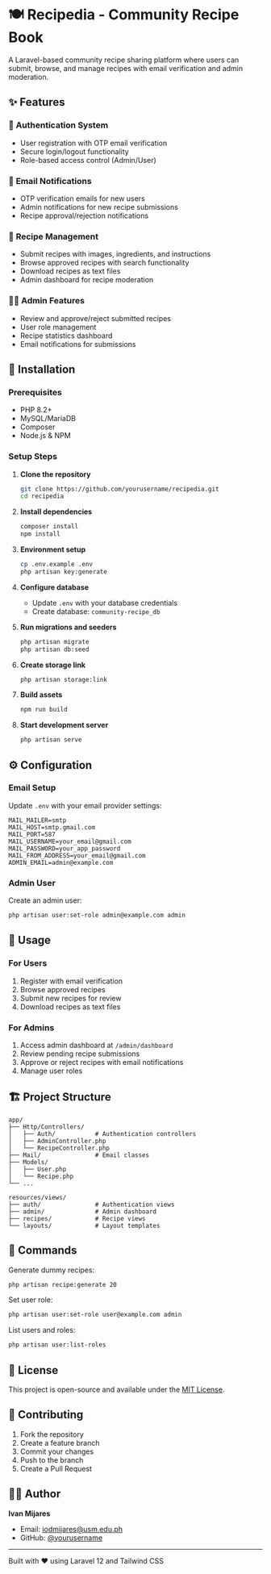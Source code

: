 # 🍽️ Recipedia - Community Recipe Book

A Laravel-based community recipe sharing platform where users can submit, browse, and manage recipes with email verification and admin moderation.

## ✨ Features

### 🔐 **Authentication System**
- User registration with OTP email verification
- Secure login/logout functionality
- Role-based access control (Admin/User)

### 📧 **Email Notifications**
- OTP verification emails for new users
- Admin notifications for new recipe submissions
- Recipe approval/rejection notifications

### 🍳 **Recipe Management**
- Submit recipes with images, ingredients, and instructions
- Browse approved recipes with search functionality
- Download recipes as text files
- Admin dashboard for recipe moderation

### 👨‍💼 **Admin Features**
- Review and approve/reject submitted recipes
- User role management
- Recipe statistics dashboard
- Email notifications for submissions

## 🚀 Installation

### Prerequisites
- PHP 8.2+
- MySQL/MariaDB
- Composer
- Node.js & NPM

### Setup Steps

1. **Clone the repository**
   ```bash
   git clone https://github.com/yourusername/recipedia.git
   cd recipedia
   ```

2. **Install dependencies**
   ```bash
   composer install
   npm install
   ```

3. **Environment setup**
   ```bash
   cp .env.example .env
   php artisan key:generate
   ```

4. **Configure database**
   - Update `.env` with your database credentials
   - Create database: `community-recipe_db`

5. **Run migrations and seeders**
   ```bash
   php artisan migrate
   php artisan db:seed
   ```

6. **Create storage link**
   ```bash
   php artisan storage:link
   ```

7. **Build assets**
   ```bash
   npm run build
   ```

8. **Start development server**
   ```bash
   php artisan serve
   ```

## ⚙️ Configuration

### Email Setup
Update `.env` with your email provider settings:
```env
MAIL_MAILER=smtp
MAIL_HOST=smtp.gmail.com
MAIL_PORT=587
MAIL_USERNAME=your_email@gmail.com
MAIL_PASSWORD=your_app_password
MAIL_FROM_ADDRESS=your_email@gmail.com
ADMIN_EMAIL=admin@example.com
```

### Admin User
Create an admin user:
```bash
php artisan user:set-role admin@example.com admin
```

## 🎯 Usage

### For Users
1. Register with email verification
2. Browse approved recipes
3. Submit new recipes for review
4. Download recipes as text files

### For Admins
1. Access admin dashboard at `/admin/dashboard`
2. Review pending recipe submissions
3. Approve or reject recipes with email notifications
4. Manage user roles

## 🏗️ Project Structure

```
app/
├── Http/Controllers/
│   ├── Auth/           # Authentication controllers
│   ├── AdminController.php
│   └── RecipeController.php
├── Mail/               # Email classes
├── Models/
│   ├── User.php
│   └── Recipe.php
└── ...

resources/views/
├── auth/               # Authentication views
├── admin/              # Admin dashboard
├── recipes/            # Recipe views
└── layouts/            # Layout templates
```

## 🔧 Commands

Generate dummy recipes:
```bash
php artisan recipe:generate 20
```

Set user role:
```bash
php artisan user:set-role user@example.com admin
```

List users and roles:
```bash
php artisan user:list-roles
```

## 📝 License

This project is open-source and available under the [MIT License](LICENSE).

## 🤝 Contributing

1. Fork the repository
2. Create a feature branch
3. Commit your changes
4. Push to the branch
5. Create a Pull Request

## 👨‍💻 Author

**Ivan Mijares**
- Email: iodmijares@usm.edu.ph
- GitHub: [@yourusername](https://github.com/yourusername)

---
Built with ❤️ using Laravel 12 and Tailwind CSS
